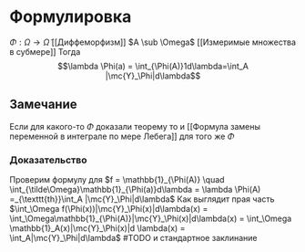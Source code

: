 # Формулировка
$\Phi : \Omega \to \tilde\Omega$ [[Диффеморфизм]] $A \sub \Omega$ [[Измеримые множества в субмере]] Тогда $$\lambda \Phi(a) = \int_{\Phi(A)}1d\lambda=\int_A |\mc{Y}_\Phi|d\lambda$$
## Замечание
Если для какого-то $\Phi$ доказали теорему то и [[Формула замены переменной в интеграле по мере Лебега]] для того же $\Phi$
### Доказательство
Проверим формулу для $f = \mathbb{1}_{\Phi(A)} \quad \int_{\tilde\Omega}\mathbb{1}_{\Phi(a)}d\lambda = \lambda \Phi(A) =_{\texttt{th}}\int_A |\mc{Y}_\Phi|d\lambda$
Как выглядит прая часть
$\int_\Omega f(\Phi(x))|\mc{Y}_\Phi(x)|d\lambda(x) = \int_\Omega\mathbb{1}_{\Phi(A)}|\mc{Y}_\Phi(x)|d\lambda(x) = \int_\Omega \mathbb{1}_A(x)|\mc{Y}_\Phi(x)|d \lambda(x) = \int_A|\mc{Y}_\Phi|d\lambda$ #TODO 
и стандартное заклинание
